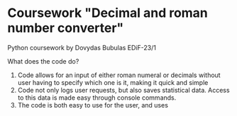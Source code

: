 # Coursework "Decimal and roman number converter"
Python coursework by Dovydas Bubulas EDiF-23/1


What does the code do?
1. Code allows for an input of either roman numeral or decimals without user having to specify which one is it, making it quick and simple
2. Code not only logs user requests, but also saves statistical data. Access to this data is made easy through console commands.
3. The code is both easy to use for the user, and uses 
